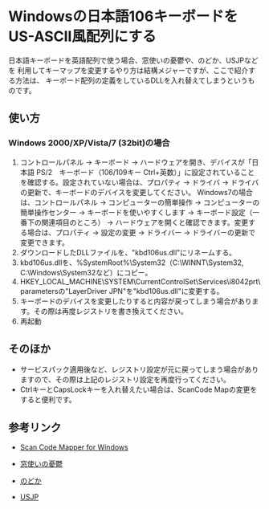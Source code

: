 Windowsの日本語106キーボードをUS-ASCII風配列にする
==================================================

日本語キーボードを英語配列で使う場合、窓使いの憂鬱や、のどか、USJPなどを
利用してキーマップを変更するやり方は結構メジャーですが、ここで紹介する方法は、
キーボード配列の定義をしているDLLを入れ替えてしまうというものです。


使い方
------

### Windows 2000/XP/Vista/7 (32bit)の場合

1.  コントロールパネル → キーボード → ハードウェアを開き、デバイスが「日本語 PS/2　キーボード（106/109キー Ctrl+英数）」に設定されていることを確認する。設定されていない場合は、プロパティ → ドライバ → ドライバの更新で、キーボードのデバイスを変更してください。
    Windows7の場合は、コントロールパネル → コンピューターの簡単操作 → コンピューターの簡単操作センター → キーボードを使いやすくします → キーボード設定（一番下の関連項目のところ） → ハードウェアを開くと確認できます。変更する場合は、プロパティ → 設定の変更 → ドライバー → ドライバーの更新で変更できます。
1.  ダウンロードしたDLLファイルを、"kbd106us.dll"にリネームする。
1.  kbd106us.dllを、%SystemRoot%\System32（C:\WINNT\System32, C:\Windows\System32など）にコピー。
1.  HKEY_LOCAL_MACHINE\SYSTEM\CurrentControlSet\Services\i8042prt\parametersの"LayerDriver JPN"を"kbd106us.dll"に変更する。
1.  キーボードのデバイスを変更したりすると内容が戻ってしまう場合があります。その際は再度レジストリを書き換えてください。
1.  再起動


そのほか
--------

* サービスパック適用後など、レジストリ設定が元に戻ってしまう場合がありますので、その際は上記のレジストリ設定を再度行ってください。
* CtrlキーとCapsLockキーを入れ替えたい場合は、ScanCode Mapの変更をすると便利です。


参考リンク
----------

* [Scan Code Mapper for Windows](http://msdn.microsoft.com/en-us/windows/hardware/gg463447.aspx)

* [窓使いの憂鬱](http://mayu.sourceforge.net/)
* [のどか](http://www.appletkan.com/nodoka.htm)
* [USJP](http://www.trinityworks.co.jp/software/)
